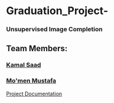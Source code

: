 # Graduation_Project-
### Unsupervised Image Completion

## Team Members:
### [Kamal Saad](https://github.com/Kamalc)

### [Mo'men Mustafa](https://github.com/MomenMustafa)


[Project Documentation](https://github.com/college-team-BlaBla/Graduation_Project-/blob/main/Unsupervised%20Image%20Completion.pdf)
